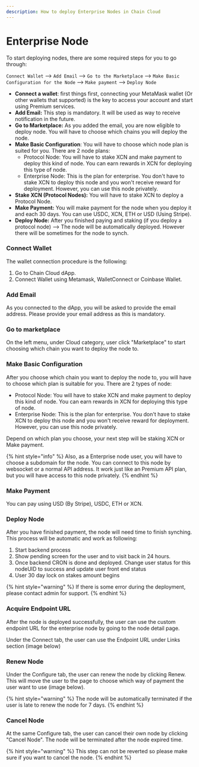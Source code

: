```yaml
---
description: How to deploy Enterprise Nodes in Chain Cloud
---
```


# Enterprise Node

To start deploying nodes, there are some required steps for you to go through:

`Connect Wallet` --> `Add Email` --> `Go to the Marketplace` --> `Make Basic Configuration for the Node` --> `Make payment` --> `Deploy Node`

* **Connect a wallet**: first things first, connecting your MetaMask wallet (Or other wallets that supported) is the key to access your account and start using Premium services.
* **Add Email:** This step is mandatory. It will be used as way to receive notification in the future.
* **Go to Marketplace:** As you added the email, you are now eligible to deploy node. You will have to choose which chains you will deploy the node.
* **Make Basic Configuration**: You will have to choose which node plan is suited for you. There are 2 node plans:
  * Protocol Node: You will have to stake XCN and make payment to deploy this kind of node. You can earn rewards in XCN for deploying this type of node.
  * Enterprise Node: This is the plan for enterprise. You don't have to stake XCN to deploy this node and you won't receive reward for deployment. However, you can use this node privately.
* **Stake XCN (Protocol Nodes):** You will have to stake XCN to deploy a Protocol Node.
* **Make Payment:** You will make payment for the node when you deploy it and each 30 days. You can use USDC, XCN, ETH or USD (Using Stripe).
* **Deploy Node:** After you finished paying and staking (if you deploy a protocol node) --> The node will be automatically deployed. However there will be sometimes for the node to synch.

### **Connect Wallet**

The wallet connection procedure is the following:

1. Go to Chain Cloud dApp.
2. Connect Wallet using Metamask, WalletConnect or Coinbase Wallet.

### **Add Email**

As you connected to the dApp, you will be asked to provide the email address. Please provide your email address as this is mandatory.

<!-- ![Add Email](<../.gitbook/assets/image (5) (1).png>) -->

### Go to marketplace

On the left menu, under Cloud category, user click "Marketplace" to start choosing which chain you want to deploy the node to.

<!-- ![Marketplace](<../.gitbook/assets/image (4) (1).png>) -->

### Make Basic Configuration

After you choose which chain you want to deploy the node to, you will have to choose which plan is suitable for you. There are 2 types of node:

* Protocol Node: You will have to stake XCN and make payment to deploy this kind of node. You can earn rewards in XCN for deploying this type of node.
* Enterprise Node: This is the plan for enterprise. You don't have to stake XCN to deploy this node and you won't receive reward for deployment. However, you can use this node privately.

<!-- ![Choosing Plan](<../.gitbook/assets/image (9).png>) -->

Depend on which plan you choose, your next step will be staking XCN or Make payment.

{% hint style="info" %}
Also, as a Enterprise node user, you will have to choose a subdomain for the node. You can connect to this node by websocket or a normal API address. It work just like an Premium API plan, but you will have access to this node privately.&#x20;
{% endhint %}

### Make Payment <a href="#make-payment" id="make-payment"></a>

You can pay using USD (By Stripe), USDC, ETH or XCN.

<!-- ![Payment](<../.gitbook/assets/image (7) (1).png>) -->

### Deploy Node

After you have finished payment, the node will need time to finish synching. This process will be automatic and work as following:

1. Start backend process
2. Show pending screen for the user and to visit back in 24 hours.
3. Once backend CRON is done and deployed. Change user status for this nodeUID to success and update user front end status
4. User 30 day lock on stakes amount begins

{% hint style="warning" %}
If there is some error during the deployment, please contact admin for support.
{% endhint %}

### Acquire Endpoint URL

After the node is deployed successfully, the user can use the custom endpoint URL for the enterprise node by going to the node detail page.

Under the Connect tab, the user can use the Endpoint URL under Links section (image below)

<!-- ![Premium Node detail page](<../.gitbook/assets/image (11).png>) -->

### Renew Node

Under the Configure tab, the user can renew the node by clicking Renew. This will move the user to the page to choose which way of payment the user want to use (image below).

{% hint style="warning" %}
The node will be automatically terminated if the user is late to renew the node for 7 days.
{% endhint %}

<!-- ![Premium Node detail page](<../.gitbook/assets/image (1) (1).png>) -->

### Cancel Node

At the same Configure tab, the user can cancel their own node by clicking "Cancel Node". The node will be terminated after the node expired time.

{% hint style="warning" %}
This step can not be reverted so please make sure if you want to cancel the node.
{% endhint %}